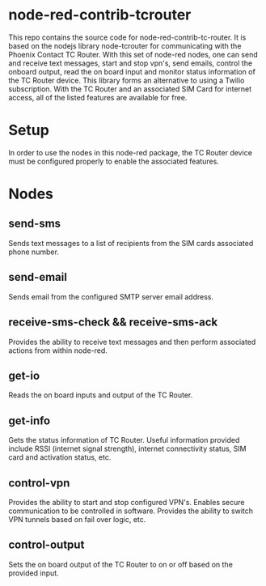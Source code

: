 # node-red-contrib-tcrouter

This repo contains the source code for node-red-contrib-tc-router.  It is based on the nodejs library node-tcrouter for communicating with the Phoenix Contact TC Router.  With this set of node-red nodes, one can send and receive text messages, start and stop vpn's, send emails, control the onboard output, read the on board input and monitor status information of the TC Router device.  This library forms an alternative to using a Twilio subscription.  With the TC Router and an associated SIM Card for internet access, all of the listed features are available for free.

# Setup

In order to use the nodes in this node-red package, the TC Router device must be configured properly to enable the associated features.

# Nodes

## send-sms

Sends text messages to a list of recipients from the SIM cards associated phone number.

## send-email

Sends email from the configured SMTP server email address.

## receive-sms-check && receive-sms-ack

Provides the ability to receive text messages and then perform associated actions from within node-red.

## get-io

Reads the on board inputs and output of the TC Router.

## get-info

Gets the status information of TC Router.  Useful information provided include RSSI (internet signal strength), internet connectivity status, SIM card and activation status, etc.

## control-vpn

Provides the ability to start and stop configured VPN's.  Enables secure communication to be controlled in software.  Provides the ability to switch VPN tunnels based on fail over logic, etc.

## control-output

Sets the on board output of the TC Router to on or off based on the provided input.